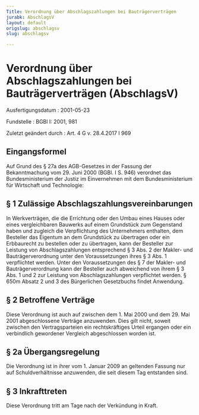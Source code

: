 ```yaml
---
Title: Verordnung über Abschlagszahlungen bei Bauträgerverträgen
jurabk: AbschlagsV
layout: default
origslug: abschlagsv
slug: abschlagsv

---
```


# Verordnung über Abschlagszahlungen bei Bauträgerverträgen (AbschlagsV)

Ausfertigungsdatum
:   2001-05-23

Fundstelle
:   BGBl I: 2001, 981

Zuletzt geändert durch
:   Art. 4 G v. 28.4.2017 I 969



## Eingangsformel

Auf Grund des § 27a des AGB-Gesetzes in der Fassung der Bekanntmachung vom 29. Juni 2000 (BGBl. I S. 946) verordnet das Bundesministerium der Justiz im Einvernehmen mit dem Bundesministerium für Wirtschaft und Technologie:


## § 1 Zulässige Abschlagszahlungsvereinbarungen

In Werkverträgen, die die Errichtung oder den Umbau eines Hauses oder eines vergleichbaren Bauwerks auf einem Grundstück zum Gegenstand haben und zugleich die Verpflichtung des Unternehmers enthalten, dem Besteller das Eigentum an dem Grundstück zu übertragen oder ein Erbbaurecht zu bestellen oder zu übertragen, kann der Besteller zur Leistung von Abschlagszahlungen entsprechend § 3 Abs. 2 der Makler- und Bauträgerverordnung unter den Voraussetzungen ihres § 3 Abs. 1 verpflichtet werden. Unter den Voraussetzungen des § 7 der Makler- und Bauträgerverordnung kann der Besteller auch abweichend von ihrem § 3 Abs. 1 und 2 zur Leistung von Abschlagszahlungen verpflichtet werden. § 650m Absatz 2 und 3 des Bürgerlichen Gesetzbuchs findet Anwendung.


## § 2 Betroffene Verträge

Diese Verordnung ist auch auf zwischen dem 1. Mai 2000 und dem 29. Mai 2001 abgeschlossene Verträge anzuwenden. Dies gilt nicht, soweit zwischen den Vertragsparteien ein rechtskräftiges Urteil ergangen oder ein verbindlich gewordener Vergleich abgeschlossen worden ist.


## § 2a Übergangsregelung

Die Verordnung ist in ihrer vom 1. Januar 2009 an geltenden Fassung nur auf Schuldverhältnisse anzuwenden, die seit diesem Tag entstanden sind.


## § 3 Inkrafttreten

Diese Verordnung tritt am Tage nach der Verkündung in Kraft.

